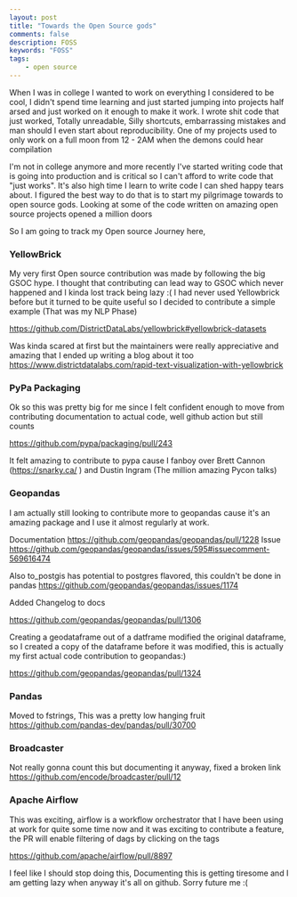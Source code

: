 ```yaml
---
layout: post
title: "Towards the Open Source gods"
comments: false
description: FOSS 
keywords: "FOSS"
tags:
    - open source
---
```



When I was in college I wanted to work on everything I considered to be cool, I didn't spend time learning and just started jumping into projects half arsed and just worked on it enough to make it work. I wrote shit code that just worked, Totally unreadable, Silly shortcuts, embarrassing mistakes and man should I even start about reproducibility. One of my projects used to only work on a full moon from 12 - 2AM when the demons could hear compilation   

I'm not in college anymore and more recently I've started writing code that is going into production and is critical so I can't afford to write code that "just works". It's also high time I learn to write code I can shed happy tears about. I figured the best way to do that is to start my pilgrimage towards to open source gods. Looking at some of the code written on amazing open source projects opened a million doors 

So I am going to track my Open source Journey here, 


### YellowBrick

My very first Open source contribution was made by following the big GSOC hype. I thought that contributing can lead way to GSOC which never happened and I kinda lost track being lazy :( I had never used Yellowbrick before but it turned to be quite useful so I decided to contribute a simple example (That was my NLP Phase)

<https://github.com/DistrictDataLabs/yellowbrick#yellowbrick-datasets>

Was kinda scared at first but the maintainers were really appreciative and amazing that I ended up writing a blog about it too <https://www.districtdatalabs.com/rapid-text-visualization-with-yellowbrick>


### PyPa Packaging

Ok so this was pretty big for me since I felt confident enough to move from contributing documentation to actual code, well github action but still counts  

<https://github.com/pypa/packaging/pull/243>

It felt amazing to contribute to pypa cause I fanboy over Brett Cannon (https://snarky.ca/ ) and Dustin Ingram (The million amazing Pycon talks) 

### Geopandas

I am actually still looking to contribute more to geopandas cause it's an amazing package and I use it almost regularly at work. 

Documentation <https://github.com/geopandas/geopandas/pull/1228>
Issue <https://github.com/geopandas/geopandas/issues/595#issuecomment-569616474>

Also to_postgis has potential to postgres flavored, this couldn't be done in pandas <https://github.com/geopandas/geopandas/issues/1174>

Added Changelog to docs

<https://github.com/geopandas/geopandas/pull/1306>

Creating a geodataframe out of a datframe modified the original dataframe, so I created a copy of the dataframe before it was modified, this is actually my first actual code contribution to geopandas:)

<https://github.com/geopandas/geopandas/pull/1324>

### Pandas 

Moved to fstrings, This was a pretty low hanging fruit
<https://github.com/pandas-dev/pandas/pull/30700>

### Broadcaster

Not really gonna count this but documenting it anyway, fixed a broken link <https://github.com/encode/broadcaster/pull/12>

### Apache Airflow 

This was exciting, airflow is a workflow orchestrator that I have been using at work for quite some time now  and it was exciting to contribute a feature, the PR will enable filtering of dags by clicking on the tags

<https://github.com/apache/airflow/pull/8897>


I feel like I should stop doing this, Documenting this is getting tiresome and I am getting lazy when anyway it's all on github. Sorry future me :(
